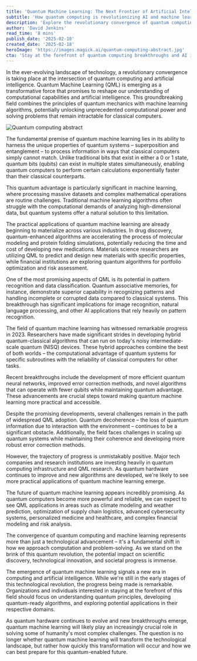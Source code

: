 ```yaml
---
title: 'Quantum Machine Learning: The Next Frontier of Artificial Intelligence'
subtitle: 'How quantum computing is revolutionizing AI and machine learning'
description: 'Explore the revolutionary convergence of quantum computing and artificial intelligence as Quantum Machine Learning (QML) emerges as a transformative force in technology. Learn how this groundbreaking field combines quantum mechanics with machine learning algorithms to unlock unprecedented computational power and solve previously intractable problems.'
author: 'David Jenkins'
read_time: '8 mins'
publish_date: '2025-02-18'
created_date: '2025-02-18'
heroImage: 'https://images.magick.ai/quantum-computing-abstract.jpg'
cta: 'Stay at the forefront of quantum computing breakthroughs and AI innovation. Follow us on LinkedIn for regular updates on the latest developments in Quantum Machine Learning and other cutting-edge technologies.'
---
```


In the ever-evolving landscape of technology, a revolutionary convergence is taking place at the intersection of quantum computing and artificial intelligence. Quantum Machine Learning (QML) is emerging as a transformative force that promises to reshape our understanding of computational capabilities and artificial intelligence. This groundbreaking field combines the principles of quantum mechanics with machine learning algorithms, potentially unlocking unprecedented computational power and solving problems that remain intractable for classical computers.

![Quantum computing abstract](https://images.magick.ai/quantum-computing-abstract.jpg)

The fundamental premise of quantum machine learning lies in its ability to harness the unique properties of quantum systems – superposition and entanglement – to process information in ways that classical computers simply cannot match. Unlike traditional bits that exist in either a 0 or 1 state, quantum bits (qubits) can exist in multiple states simultaneously, enabling quantum computers to perform certain calculations exponentially faster than their classical counterparts.

This quantum advantage is particularly significant in machine learning, where processing massive datasets and complex mathematical operations are routine challenges. Traditional machine learning algorithms often struggle with the computational demands of analyzing high-dimensional data, but quantum systems offer a natural solution to this limitation.

The practical applications of quantum machine learning are already beginning to materialize across various industries. In drug discovery, quantum-enhanced algorithms are accelerating the process of molecular modeling and protein folding simulations, potentially reducing the time and cost of developing new medications. Materials science researchers are utilizing QML to predict and design new materials with specific properties, while financial institutions are exploring quantum algorithms for portfolio optimization and risk assessment.

One of the most promising aspects of QML is its potential in pattern recognition and data classification. Quantum associative memories, for instance, demonstrate superior capability in recognizing patterns and handling incomplete or corrupted data compared to classical systems. This breakthrough has significant implications for image recognition, natural language processing, and other AI applications that rely heavily on pattern recognition.

The field of quantum machine learning has witnessed remarkable progress in 2023. Researchers have made significant strides in developing hybrid quantum-classical algorithms that can run on today's noisy intermediate-scale quantum (NISQ) devices. These hybrid approaches combine the best of both worlds – the computational advantage of quantum systems for specific subroutines with the reliability of classical computers for other tasks.

Recent breakthroughs include the development of more efficient quantum neural networks, improved error correction methods, and novel algorithms that can operate with fewer qubits while maintaining quantum advantage. These advancements are crucial steps toward making quantum machine learning more practical and accessible.

Despite the promising developments, several challenges remain in the path of widespread QML adoption. Quantum decoherence – the loss of quantum information due to interaction with the environment – continues to be a significant obstacle. Additionally, the field faces challenges in scaling up quantum systems while maintaining their coherence and developing more robust error correction methods.

However, the trajectory of progress is unmistakably positive. Major tech companies and research institutions are investing heavily in quantum computing infrastructure and QML research. As quantum hardware continues to improve and new algorithms are developed, we're likely to see more practical applications of quantum machine learning emerge.

The future of quantum machine learning appears incredibly promising. As quantum computers become more powerful and reliable, we can expect to see QML applications in areas such as climate modeling and weather prediction, optimization of supply chain logistics, advanced cybersecurity systems, personalized medicine and healthcare, and complex financial modeling and risk analysis.

The convergence of quantum computing and machine learning represents more than just a technological advancement – it's a fundamental shift in how we approach computation and problem-solving. As we stand on the brink of this quantum revolution, the potential impact on scientific discovery, technological innovation, and societal progress is immense.

The emergence of quantum machine learning signals a new era in computing and artificial intelligence. While we're still in the early stages of this technological revolution, the progress being made is remarkable. Organizations and individuals interested in staying at the forefront of this field should focus on understanding quantum principles, developing quantum-ready algorithms, and exploring potential applications in their respective domains.

As quantum hardware continues to evolve and new breakthroughs emerge, quantum machine learning will likely play an increasingly crucial role in solving some of humanity's most complex challenges. The question is no longer whether quantum machine learning will transform the technological landscape, but rather how quickly this transformation will occur and how we can best prepare for this quantum-enabled future.